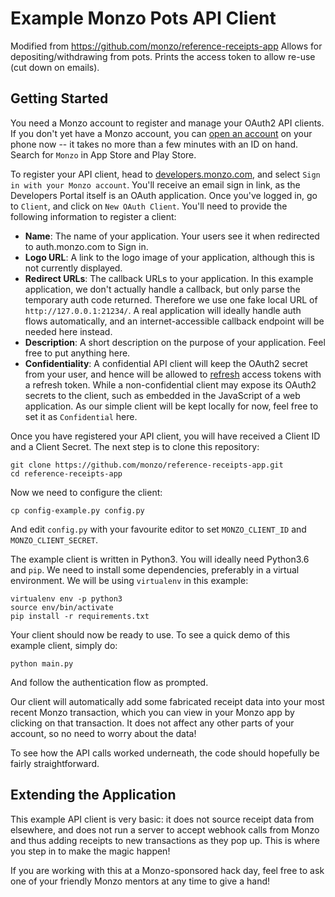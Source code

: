 Example Monzo Pots API Client
=========
Modified from https://github.com/monzo/reference-receipts-app
Allows for depositing/withdrawing from pots.
Prints the access token to allow re-use (cut down on emails).


## Getting Started
You need a Monzo account to register and manage your OAuth2 API clients. If you don't yet have a Monzo account, you can [open an account](https://monzo.com) on your phone now -- it takes no more than a few minutes with an ID on hand. Search for `Monzo` in App Store and Play Store.

To register your API client, head to [developers.monzo.com](http://developers.monzo.com), and select `Sign in with your Monzo account`. You'll receive an email sign in link, as the Developers Portal itself is an OAuth application. Once you've logged in, go to `Client`, and click on `New OAuth Client`. You'll need to provide the following information to register a client:

* **Name**: The name of your application. Your users see it when redirected to auth.monzo.com to Sign in.
* **Logo URL**: A link to the logo image of your application, although this is not currently displayed.
* **Redirect URLs**: The callback URLs to your application. In this example application, we don't actually handle a callback, but only parse the temporary auth code returned. Therefore we use one fake local URL of `http://127.0.0.1:21234/`. A real application will ideally handle auth flows automatically, and an internet-accessible callback endpoint will be needed here instead.
* **Description**: A short description on the purpose of your application. Feel free to put anything here.
* **Confidentiality**: A confidential API client will keep the OAuth2 secret from your user, and hence will be allowed to [refresh](https://docs.monzo.com/#refreshing-access) access tokens with a refresh token. While a non-confidential client may expose its OAuth2 secrets to the client, such as embedded in the JavaScript of a web application. As our simple client will be kept locally for now, feel free to set it as `Confidential` here.

Once you have registered your API client, you will have received a Client ID and a Client Secret. The next step is to clone this repository:
```
git clone https://github.com/monzo/reference-receipts-app.git
cd reference-receipts-app
```

Now we need to configure the client:
```
cp config-example.py config.py
```
And edit `config.py` with your favourite editor to set `MONZO_CLIENT_ID` and `MONZO_CLIENT_SECRET`. 

The example client is written in Python3. You will ideally need Python3.6 and `pip`. We need to install some dependencies, preferably in a virtual environment. We will be using `virtualenv` in this example:
```
virtualenv env -p python3
source env/bin/activate
pip install -r requirements.txt
```

Your client should now be ready to use. To see a quick demo of this example client, simply do:
```
python main.py
```
And follow the authentication flow as prompted.

Our client will automatically add some fabricated receipt data into your most recent Monzo transaction, which you can view in your Monzo app by clicking on that transaction. It does not affect any other parts of your account, so no need to worry about the data!

To see how the API calls worked underneath, the code should hopefully be fairly straightforward.

## Extending the Application
This example API client is very basic: it does not source receipt data from elsewhere, and does not run a server to accept webhook calls from Monzo and thus adding receipts to new transactions as they pop up. This is where you step in to make the magic happen! 

If you are working with this at a Monzo-sponsored hack day, feel free to ask one of your friendly Monzo mentors at any time to give a hand!
